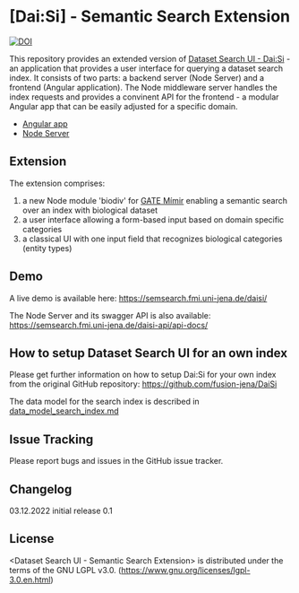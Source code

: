 # [Dai:Si] - Semantic Search Extension

[![DOI](https://zenodo.org/badge/DOI/10.5281/zenodo.7394890.svg)](https://doi.org/10.5281/zenodo.7394890)

This repository provides an extended version of [Dataset Search UI - Dai:Si](https://github.com/fusion-jena/DaiSi) - an application that provides a user interface for querying a dataset search index. 
It consists of two parts: a backend server (Node Server) and a frontend (Angular application). 
The Node middleware server handles the index requests and provides a convinent API for the frontend - a modular Angular app that can be easily adjusted for a specific domain. 

* [Angular app] 
* [Node Server] 

[Angular app]: https://github.com/fusion-jena/daisi-semantic-search/tree/main/DatasetSearch
[Node Server]: https://github.com/fusion-jena/daisi-semantic-search/tree/main/NodeServer

## Extension

The extension comprises:

1. a new Node module 'biodiv' for [GATE Mímir](https://github.com/GateNLP/mimir) enabling a semantic search over an index with biological dataset
2. a user interface allowing a form-based input based on domain specific categories
3. a classical UI with one input field that recognizes biological categories (entity types)

## Demo

A live demo is available here: https://semsearch.fmi.uni-jena.de/daisi/

The Node Server and its swagger API is also available: https://semsearch.fmi.uni-jena.de/daisi-api/api-docs/


## How to setup Dataset Search UI for an own index

Please get further information on how to setup Dai:Si for your own index from the original GitHub repository: https://github.com/fusion-jena/DaiSi

The data model for the search index is described in [data_model_search_index.md](https://github.com/fusion-jena/daisi-semantic-search/blob/main/NodeServer/data_model_search_index.md)

## Issue Tracking

Please report bugs and issues in the GitHub issue tracker.

## Changelog

03.12.2022 initial release 0.1

## License
<Dataset Search UI - Semantic Search Extension> is distributed under the terms of the GNU LGPL v3.0. (https://www.gnu.org/licenses/lgpl-3.0.en.html) 
